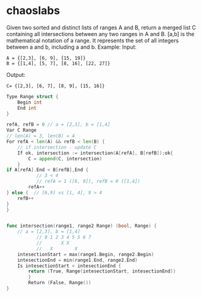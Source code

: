 # chaoslabs

Given two sorted and distinct lists of ranges A and B, return a merged list C containing all intersections between any two ranges in A and B.
[a,b] is the mathematical notation of a range. It represents the set of all integers between a and b, including a and b.
Example:
Input:
```
A = {[2,3], [6, 9], [15, 19]}
B = {[1,4], [5, 7], [8, 16], [22, 27]}
```
Output:
```
C= {[2,3], [6, 7], [8, 9], [15, 16]}
```

```go
Type Range struct {
	Begin int
	End int
}

refA, refB = 0 // a = [2,3], b = [1,4]
Var C Range
// len(A) = 3, len(B) = 4
For refA < len(A) && refB < len(B) {
 	// if intersection - update C
	If ok, intersection := intersection(A[refA], B[refB]);ok{
		C = append(C, intersection)
	}
if A[refA].End < B[refB],End {
           // 3 < 4
           // refA = 1 ([6, 9]), refB = 0 ([1,4])
		refA++
} else {  // [6,9] vs [1, 4], 9 > 4  
	refB++
}
}


func intersection(range1, range2 Range) (bool, Range) {
	// a = [2,3], b = [1,4]
           // 0 1 2 3 4 5 5 6 7
           //       X X
           //   X        X
	intesectionStart = max(range1.Begin, range2.Begin)
	intesectionEnd = min(range1.End, range2.End)
	Is intesectionStart < intesectionEnd {  
		return (True, Range(intesectionStart, intesectionEnd))
        }
        Return (False, Range())
}
```
